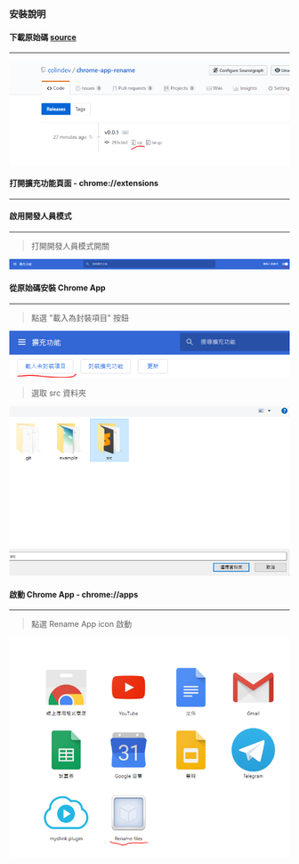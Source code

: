 ### 安裝說明

#### 下載原始碼 <a href="https://github.com/colindev/chrome-app-rename/releases" target="_blank">source</a>
---

![下載原始碼](03.PNG)

#### 打開擴充功能頁面 - chrome://extensions
---

#### 啟用開發人員模式
---

> 打開開發人員模式開關

![啟用開發人員模式](01.PNG)

#### 從原始碼安裝 Chrome App
---

> 點選 "載入為封裝項目" 按鈕

![安裝 Chrome App](02.PNG)

> 選取 src 資料夾

![選擇 src 資料夾](05.PNG)

#### 啟動 Chrome App - chrome://apps
---

> 點選 Rename App icon 啟動

![啟動 Chrome App](04.PNG)